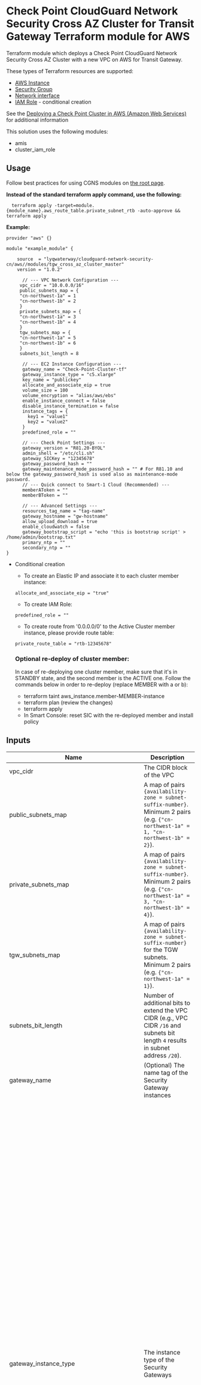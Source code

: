 # Check Point CloudGuard Network Security Cross AZ Cluster for Transit Gateway Terraform module for AWS

Terraform module which deploys a Check Point CloudGuard Network Security Cross AZ Cluster with a new VPC on AWS for Transit Gateway.

These types of Terraform resources are supported:
* [AWS Instance](https://www.terraform.io/docs/providers/aws/r/instance.html)
* [Security Group](https://www.terraform.io/docs/providers/aws/r/security_group.html)
* [Network interface](https://www.terraform.io/docs/providers/aws/r/network_interface.html)
* [IAM Role](https://www.terraform.io/docs/providers/aws/r/iam_role.html) - conditional creation

See the [Deploying a Check Point Cluster in AWS (Amazon Web Services)](https://sc1.checkpoint.com/documents/IaaS/WebAdminGuides/EN/CP_CloudGuard_for_AWS_Cross_AZ_Cluster/Default.htm) for additional information

This solution uses the following modules:
- amis
- cluster_iam_role


## Usage
Follow best practices for using CGNS modules on [the root page](https://registry.terraform.io/modules/lyqwaterway/cloudguard-network-security-cn/aws/latest#:~:text=Best%20Practices%20for%20Using%20Our%20Modules).

**Instead of the standard terraform apply command, use the following:**
```
  terraform apply -target=module.{module_name}.aws_route_table.private_subnet_rtb -auto-approve && terraform apply 
  ```

**Example:**
```
provider "aws" {}

module "example_module" {

    source  = "lyqwaterway/cloudguard-network-security-cn/aws//modules/tgw_cross_az_cluster_master"
    version = "1.0.2"

      // --- VPC Network Configuration ---
     vpc_cidr = "10.0.0.0/16"
     public_subnets_map = {
     "cn-northwest-1a" = 1
     "cn-northwest-1b" = 2
     }
     private_subnets_map = {
     "cn-northwest-1a" = 3
     "cn-northwest-1b" = 4
     }
     tgw_subnets_map = {
     "cn-northwest-1a" = 5
     "cn-northwest-1b" = 6
     }
     subnets_bit_length = 8

      // --- EC2 Instance Configuration ---
      gateway_name = "Check-Point-Cluster-tf"
      gateway_instance_type = "c5.xlarge"
      key_name = "publickey"
      allocate_and_associate_eip = true
      volume_size = 100
      volume_encryption = "alias/aws/ebs"
      enable_instance_connect = false
      disable_instance_termination = false
      instance_tags = {
        key1 = "value1"
        key2 = "value2"
      }
      predefined_role = ""

      // --- Check Point Settings ---
      gateway_version = "R81.20-BYOL"
      admin_shell = "/etc/cli.sh"
      gateway_SICKey = "12345678"
      gateway_password_hash = ""
      gateway_maintenance_mode_password_hash = "" # For R81.10 and below the gateway_password_hash is used also as maintenance-mode password.
      // --- Quick connect to Smart-1 Cloud (Recommended) ---
      memberAToken = ""
      memberBToken = ""
    
      // --- Advanced Settings ---
      resources_tag_name = "tag-name"
      gateway_hostname = "gw-hostname"
      allow_upload_download = true
      enable_cloudwatch = false
      gateway_bootstrap_script = "echo 'this is bootstrap script' > /home/admin/bootstrap.txt"
      primary_ntp = ""
      secondary_ntp = ""
}
  ```

- Conditional creation
  - To create an Elastic IP and associate it to each cluster member instance:
  ```
  allocate_and_associate_eip = "true"
  ```
  - To create IAM Role:
  ```
  predefined_role = ""
  ```
  - To create route from '0.0.0.0/0' to the Active Cluster member instance, please provide route table:
  ```
  private_route_table = "rtb-12345678"
  ```

  ### Optional re-deploy of cluster member:
  In case of re-deploying one cluster member, make sure that it's in STANDBY state, and the second member is the ACTIVE one.
  Follow the commands below in order to re-deploy (replace MEMBER with a or b):
  - terraform taint aws_instance.member-MEMBER-instance
  - terraform plan (review the changes)
  - terraform apply
  - In Smart Console: reset SIC with the re-deployed member and install policy

## Inputs

| Name                                   | Description                                                                                                                                         | Type        | Allowed Values                                                                                                    |
|----------------------------------------|-----------------------------------------------------------------------------------------------------------------------------------------------------|-------------|------------------------------------------------------------------------------------------------------------------|
| vpc_cidr                               | The CIDR block of the VPC                                                                                                                          | string      |                                                                                                              |
| public_subnets_map                     | A map of pairs `{availability-zone = subnet-suffix-number}`. Minimum 2 pairs (e.g. `{"cn-northwest-1a" = 1, "cn-northwest-1b" = 2}`).                        | map         |                                                                                                              |
| private_subnets_map                    | A map of pairs `{availability-zone = subnet-suffix-number}`. Minimum 2 pairs (e.g. `{"cn-northwest-1a" = 3, "cn-northwest-1b" = 4}`).                        | map         |                                                                                                              |
| tgw_subnets_map                        | A map of pairs `{availability-zone = subnet-suffix-number}` for the TGW subnets. Minimum 2 pairs (e.g. `{"cn-northwest-1a" = 1}`).                      | map         |                                                                                                              |
| subnets_bit_length                     | Number of additional bits to extend the VPC CIDR (e.g., VPC CIDR `/16` and subnets bit length `4` results in subnet address `/20`).                | number      |                                                                                                              |
| gateway_name                           | (Optional) The name tag of the Security Gateway instances                                                                                          | string      |**Default:** Check-Point-Cluster-tf                                                                      |
| gateway_instance_type                  | The instance type of the Security Gateways                                                                                                         | string      | - c4.large <br/> - c4.xlarge <br/> - c5.large <br/> - c5.xlarge <br/> - c5.2xlarge <br/> - c5.4xlarge <br/> - c5.9xlarge <br/> - c5.12xlarge <br/> - c5.18xlarge <br/> - c5.24xlarge <br/> - c5d.large <br/> - c5d.xlarge <br/> - c5d.2xlarge <br/> - c5d.4xlarge <br/> - c5d.9xlarge <br/> - c5d.12xlarge <br/> - c5d.18xlarge <br/> - c5d.24xlarge <br/> - m5.large <br/> - m5.xlarge <br/> - m5.2xlarge <br/> - m5.4xlarge <br/> - m5.8xlarge <br/> - m5.12xlarge <br/> - m5.16xlarge <br/> - m5.24xlarge <br/> - m6i.large <br/> - m6i.xlarge <br/> - m6i.2xlarge <br/> - m6i.4xlarge <br/> - m6i.8xlarge <br/> - m6i.12xlarge <br/> - m6i.16xlarge <br/> - m6i.24xlarge <br/> - m6i.32xlarge <br/> - c6i.large <br/> - c6i.xlarge <br/> - c6i.2xlarge <br/> - c6i.4xlarge <br/> - c6i.8xlarge <br/> - c6i.12xlarge <br/> - c6i.16xlarge <br/> - c6i.24xlarge <br/> - c6i.32xlarge <br/>  - r5.large <br/> - r5.xlarge <br/> - r5.2xlarge <br/> - r5.4xlarge <br/> - r5.8xlarge <br/> - r5.12xlarge <br/> - r5.16xlarge <br/> - r5.24xlarge <br/> - r5a.large <br/> - r5a.xlarge <br/> - r5a.2xlarge <br/> - r5a.4xlarge <br/> - r5a.8xlarge <br/> - r5a.12xlarge <br/> - r5a.16xlarge <br/> - r5a.24xlarge <br/> - r6i.large <br/> - r6i.xlarge <br/> - r6i.2xlarge <br/> - r6i.4xlarge <br/> - r6i.8xlarge <br/> - r6i.12xlarge <br/> - r6i.16xlarge <br/> - r6i.24xlarge <br/> - r6i.32xlarge <br/>**Default:** c5.xlarge                              |
| key_name                               | The EC2 Key Pair name to allow SSH access to the instance                                                                                          | string      |                                                                                                              |
| allocate_and_associate_eip             | If true, an elastic IP will be allocated and associated with each cluster member.                                                                  | bool        | true/false<br>**Default:** true                                                                                 |
| volume_size                            | Root volume size (GB) - minimum 100                                                                                                                | number      |**Default:** 100                                                                                        |
| volume_type                            | General Purpose SSD Volume Type                                                                                                                    | string      | - gp3<br>- gp2<br>**Default:** gp3                                                                             |
| volume_encryption                      | KMS or CMK key identifier. Use key ID, alias, or ARN. Key alias should be prefixed with `alias/` (e.g., `alias/aws/ebs`).                          | string      |**Default:** alias/aws/ebs                                                                              |
| enable_instance_connect                | Enable AWS Instance Connect                                                                                                                        | bool        | true/false<br>**Default:** false                                                                               |
| disable_instance_termination           | Prevents an instance from accidental termination                                                                                                   | bool        | true/false<br>**Default:** false                                                                               |
| metadata_imdsv2_required               | Set true to deploy the instance with metadata v2 token required                                                                                    | bool        | true/false<br>**Default:** true                                                                                |
| instance_tags                          | (Optional) A map of tags as key=value pairs. All tags will be added to the Gateway EC2 instances                                                   | map(string) |**Default:** {}                                                                                         |
| predefined_role                        | (Optional) A predefined IAM role to attach to the cluster profile                                                                                  | string      |                                                                                                              |
| gateway_version                        | Gateway version and license                                                                                                                        | string      | - R81.20-BYOL<br>- R81.20-PAYG-NGTP<br>- R82-BYOL<br>**Default:** R81.20-BYOL                                   |
| admin_shell                            | Set the admin shell to enable advanced command line configuration                                                                                  | string      | - /etc/cli.sh<br>- /bin/bash<br>- /bin/csh<br>**Default:** /etc/cli.sh                                          |
| gateway_SICKey                         | The Secure Internal Communication key for trusted connection between Check Point components                                                        | string      |**Default:** "12345678"                                                                                  |
| gateway_password_hash                  | (Optional) Admin user's password hash                                                                                                              | string      |                                                                                                              |
| memberAToken                           | (Recommended) Quick connect to Smart-1 Cloud.                                                                                                      | string      |                                                                                                              |
| memberBToken                           | (Recommended) Quick connect to Smart-1 Cloud.                                                                                                      | string      |                                                                                                              |
| resources_tag_name                     | (Optional) Name tag prefix of the resources                                                                                                       | string      |                                                                                                              |
| gateway_hostname                       | (Optional) Host name appended with member-a/b accordingly. The name must not contain reserved words (refer to sk40179).                            | string      |                                                                                                              |
| allow_upload_download                  | Automatically download Blade Contracts and other important data                                                                                    | bool        | true/false<br>**Default:** true                                                                                |
| enable_cloudwatch                      | Report Check Point specific CloudWatch metrics                                                                                                     | bool        | true/false<br>**Default:** false                                                                               |
| gateway_bootstrap_script               | (Optional) Semicolon-separated commands to run on the initial boot                                                                                 | string      |                                                                                                              |
| primary_ntp                            | (Optional) The IPv4 addresses of Network Time Protocol primary server                                                                              | string      |**Default:** 169.254.169.123                                                                           |
| secondary_ntp                          | (Optional) The IPv4 addresses of Network Time Protocol secondary server                                                                            | string      |**Default:** 0.pool.ntp.org                                                                            |
| gateway_maintenance_mode_password_hash | (Optional) Admin user's maintenance-mode password hash                                                                                            | string      |                                                                                                              |
 security_rules | List of security rules for ingress and egress.                                                         | list(object({<br/>    direction   = string    <br/>from_port   = any    <br/>to_port     = any <br/>protocol    = any <br/>cidr_blocks = list(any)<br/>}))         | **Default:** []|

## Outputs
To display the outputs defined by the module, create an `outputs.tf` file with the following structure:
```
output "instance_public_ip" {
  value = module.{module_name}.instance_public_ip
}
```

| Name               | Description                       |
|--------------------|-----------------------------------|
| cluster_public_ip  | The public address of the cluster |
| member_a_public_ip | The public address of member A    |
| member_b_public_ip | The public address of member B    |
| member_a_ssh       | SSH command to member A           |
| member_b_ssh       | SSH command to member B           |
| member_a_url       | URL to the member A portal        |
| member_b_url       | URL to the member B portal        |
